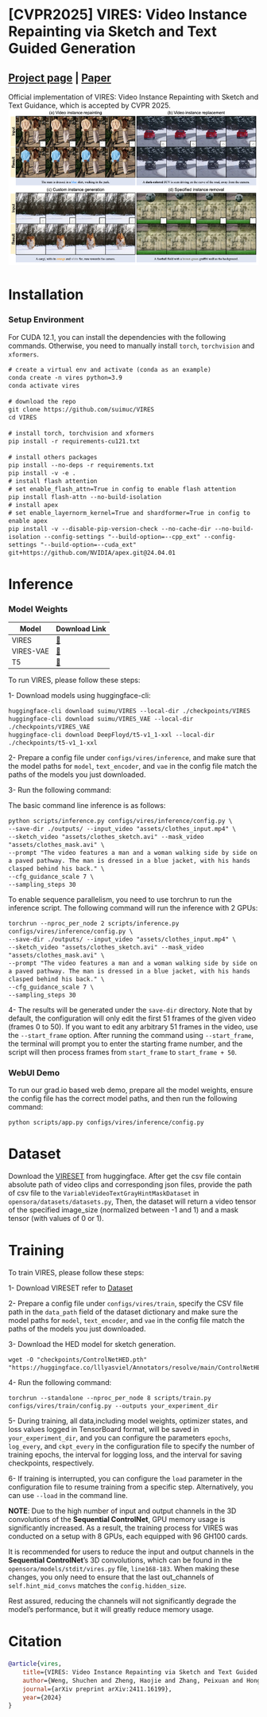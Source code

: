 # [CVPR2025] VIRES: Video Instance Repainting via Sketch and Text Guided Generation
## [Project page](https://hjzheng.net/projects/VIRES/) | [Paper](https://arxiv.org/abs/2411.16199)
Official implementation of VIRES: Video Instance Repainting with Sketch and Text Guidance, which is accepted by CVPR 2025.
<img width="800" alt="image" src="./assets/teaser.png">
# Installation
### Setup Environment
For CUDA 12.1, you can install the dependencies with the following commands. Otherwise, you need to manually install `torch`, `torchvision` and `xformers`.
```shell
# create a virtual env and activate (conda as an example)
conda create -n vires python=3.9
conda activate vires

# download the repo
git clone https://github.com/suimuc/VIRES
cd VIRES

# install torch, torchvision and xformers
pip install -r requirements-cu121.txt

# install others packages
pip install --no-deps -r requirements.txt
pip install -v -e .
# install flash attention
# set enable_flash_attn=True in config to enable flash attention
pip install flash-attn --no-build-isolation
# install apex
# set enable_layernorm_kernel=True and shardformer=True in config to enable apex
pip install -v --disable-pip-version-check --no-cache-dir --no-build-isolation --config-settings "--build-option=--cpp_ext" --config-settings "--build-option=--cuda_ext" git+https://github.com/NVIDIA/apex.git@24.04.01
```

# Inference
### Model Weights
| Model     | Download Link|
|-----------| ----------------------------------------------- |
| VIRES     | [:link:](https://huggingface.co/suimu/VIRES) |
| VIRES-VAE | [:link:](https://huggingface.co/suimu/VIRES_VAE) |
| T5        | [:link:](https://huggingface.co/DeepFloyd/t5-v1_1-xxl) |

To run VIRES, please follow these steps:

1- Download models using huggingface-cli:
```shell
huggingface-cli download suimu/VIRES --local-dir ./checkpoints/VIRES
huggingface-cli download suimu/VIRES_VAE --local-dir ./checkpoints/VIRES_VAE
huggingface-cli download DeepFloyd/t5-v1_1-xxl --local-dir ./checkpoints/t5-v1_1-xxl
```
2- Prepare a config file under `configs/vires/inference`, and make sure that the model paths 
for `model`, `text_encoder`, and `vae` in the config file match the paths of the models you just downloaded.

3- Run the following command:

The basic command line inference is as follows:
```shell
python scripts/inference.py configs/vires/inference/config.py \
--save-dir ./outputs/ --input_video "assets/clothes_input.mp4" \
--sketch_video "assets/clothes_sketch.avi" --mask_video "assets/clothes_mask.avi" \
--prompt "The video features a man and a woman walking side by side on a paved pathway. The man is dressed in a blue jacket, with his hands clasped behind his back." \
--cfg_guidance_scale 7 \
--sampling_steps 30
```
To enable sequence parallelism, you need to use torchrun to run the inference script. 
The following command will run the inference with 2 GPUs:
```shell
torchrun --nproc_per_node 2 scripts/inference.py configs/vires/inference/config.py \
--save-dir ./outputs/ --input_video "assets/clothes_input.mp4" \
--sketch_video "assets/clothes_sketch.avi" --mask_video "assets/clothes_mask.avi" \
--prompt "The video features a man and a woman walking side by side on a paved pathway. The man is dressed in a blue jacket, with his hands clasped behind his back." \
--cfg_guidance_scale 7 \
--sampling_steps 30
```

4- The results will be generated under the `save-dir` directory. Note that by default, 
the configuration will only edit the first 51 frames of the given video (frames 0 to 50). 
If you want to edit any arbitrary 51 frames in the video, use the `--start_frame` option. 
After running the command using `--start_frame`, the terminal will prompt you to enter the starting frame number, 
and the script will then process frames from `start_frame` to `start_frame + 50`.
### WebUI Demo
To run our grad.io based web demo, prepare all the model weights, 
ensure the config file has the correct model paths, and then run the following command:
```shell
python scripts/app.py configs/vires/inference/config.py
```

# Dataset
Download the [VIRESET](https://huggingface.co/datasets/suimu/VIRESET) from huggingface. After get the csv file contain 
absolute path of video clips and corresponding json files, 
provide the path of csv file to the `VariableVideoTextGrayHintMaskDataset` in `opensora/datasets/datasets.py`, 
Then, the dataset will return a video tensor of the specified image_size (normalized between -1 and 1) 
and a mask tensor (with values of 0 or 1).


# Training
To train VIRES, please follow these steps:

1- Download VIRESET refer to [Dataset](#dataset)

2- Prepare a config file under `configs/vires/train`, specify the CSV file path in the `data_path` field 
of the dataset dictionary and make sure the model paths  for `model`, `text_encoder`, and `vae` in the config file 
match the paths of the models you just downloaded.

3- Download the HED model for sketch generation.
```shell
wget -O "checkpoints/ControlNetHED.pth" "https://huggingface.co/lllyasviel/Annotators/resolve/main/ControlNetHED.pth"
```

4- Run the following command:
```shell
torchrun --standalone --nproc_per_node 8 scripts/train.py configs/vires/train/config.py --outputs your_experiment_dir
```
5- During training, 
all data,including model weights, optimizer states, and loss values logged in TensorBoard format,
will be saved in `your_experiment_dir`, and you can configure the parameters `epochs`, `log_every`, 
and `ckpt_every` in the configuration file to specify the number of training epochs, 
the interval for logging loss, and the interval for saving checkpoints, respectively.

6- If training is interrupted, you can configure the `load` parameter in the configuration file 
to resume training from a specific step. Alternatively, you can use `--load` in the command line.

**NOTE**: Due to the high number of input and output channels in the 3D convolutions of the **Sequential ControlNet**, 
GPU memory usage is significantly increased. As a result, the training process for VIRES 
was conducted on a setup with 8 GPUs, each equipped with 96 GH100 cards. 

It is recommended for users to reduce the input and output channels in the **Sequential ControlNet**’s 3D convolutions, 
which can be found in the `opensora/models/stdit/vires.py` file, `line168-183`. 
When making these changes, you only need to ensure that the last out_channels of `self.hint_mid_convs` matches the `config.hidden_size`.

Rest assured, reducing the channels will not significantly degrade the model’s performance, but it will greatly reduce memory usage.

# Citation
```bibtex
@article{vires,
    title={VIRES: Video Instance Repainting via Sketch and Text Guided Generation},
    author={Weng, Shuchen and Zheng, Haojie and Zhang, Peixuan and Hong, Yuchen and Jiang, Han and Li, Si and Shi, Boxin},
    journal={arXiv preprint arXiv:2411.16199},
    year={2024}
}
```

